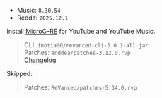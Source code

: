 - Music: `8.30.54`  
- Reddit: `2025.12.1`  

Install [MicroG-RE](https://github.com/WSTxda/MicroG-RE/releases) for YouTube and YouTube Music.
  
> CLI: `inotia00/revanced-cli-5.0.1-all.jar`  
> Patches: `anddea/patches-3.12.0.rvp`  
> [Changelog](https://github.com/anddea/revanced-patches/releases/tag/v3.12.0)  

Skipped:  
> Patches: `ReVanced/patches-5.34.0.rvp`    
